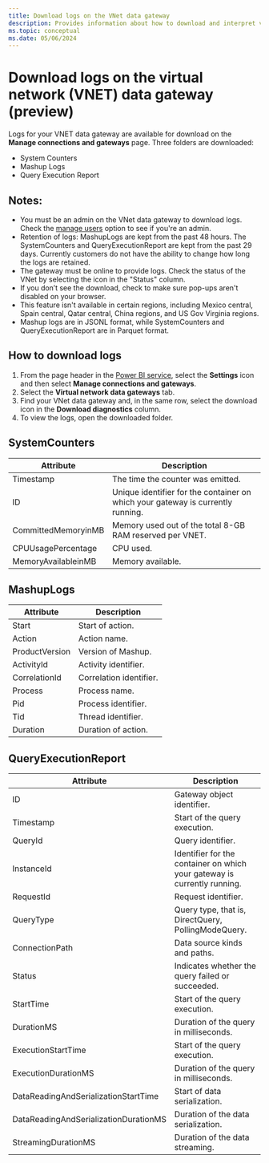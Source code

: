 ```yaml
---
title: Download logs on the VNet data gateway
description: Provides information about how to download and interpret virtual network (VNet) data gateways logs.
ms.topic: conceptual
ms.date: 05/06/2024
---
```


# Download logs on the virtual network (VNET) data gateway (preview)

Logs for your VNET data gateway are available for download on the **Manage connections and gateways** page. Three folders are downloaded:

- System Counters
- Mashup Logs
- Query Execution Report

## Notes:

- You must be an admin on the VNet data gateway to download logs. Check the [manage users](manage-data-gateways.md) option to see if you're an admin.
- Retention of logs: MashupLogs are kept from the past 48 hours. The SystemCounters and QueryExecutionReport are kept from the past 29 days. Currently customers do not have the ability to change how long the logs are retained.
- The gateway must be online to provide logs. Check the status of the VNet by selecting the icon in the "Status" column. 
- If you don’t see the download, check to make sure pop-ups aren't disabled on your browser.
- This feature isn't available in certain regions, including Mexico central, Spain central, Qatar central, China regions, and US Gov Virginia regions.
- Mashup logs are in JSONL format, while SystemCounters and QueryExecutionReport are in Parquet format.

## How to download logs

1. From the page header in the [Power BI service](https://app.powerbi.com), select the **Settings** icon and then select **Manage connections and gateways**.
2. Select the **Virtual network data gateways** tab.
3. Find your VNet data gateway and, in the same row, select the download icon in the **Download diagnostics** column.
4. To view the logs, open the downloaded folder.

## SystemCounters

| Attribute | Description |
| --- | --- |
| Timestamp | The time the counter was emitted. |
| ID | Unique identifier for the container on which your gateway is currently running. |
| CommittedMemoryinMB | Memory used out of the total 8-GB RAM reserved per VNET. |
| CPUUsagePercentage | CPU used. |
| MemoryAvailableinMB | Memory available. |

## MashupLogs

| Attribute | Description |
| --- | --- |
| Start | Start of action. |
| Action | Action name. |
| ProductVersion | Version of Mashup. |
| ActivityId | Activity identifier. |
| CorrelationId | Correlation identifier. |
| Process | Process name. |
| Pid | Process identifier. |
| Tid | Thread identifier. |
| Duration | Duration of action. |

## QueryExecutionReport

| Attribute | Description |
| --- | --- |
| ID | Gateway object identifier. |
| Timestamp | Start of the query execution. |
| QueryId | Query identifier. |
| InstanceId | Identifier for the container on which your gateway is currently running. |
| RequestId | Request identifier. |
| QueryType | Query type, that is, DirectQuery, PollingModeQuery. |
| ConnectionPath | Data source kinds and paths. |
| Status | Indicates whether the query failed or succeeded. |
| StartTime | Start of the query execution. |
| DurationMS | Duration of the query in milliseconds. |
| ExecutionStartTime | Start of the query execution. |
| ExecutionDurationMS | Duration of the query in milliseconds. |
| DataReadingAndSerializationStartTime | Start of data serialization. |
| DataReadingAndSerializationDurationMS | Duration of the data serialization. |
| StreamingDurationMS | Duration of the data streaming. |
